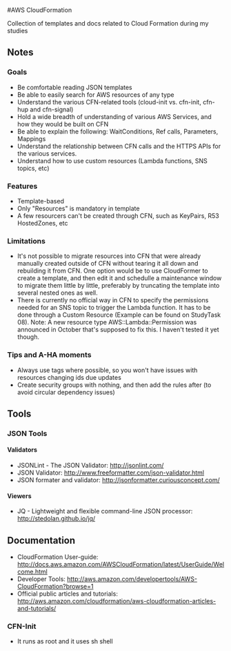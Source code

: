 #AWS CloudFormation

Collection of templates and docs related to Cloud Formation during my studies

## Notes 

### Goals

* Be comfortable reading JSON templates
* Be able to easily search for AWS resources of any type
* Understand the various CFN-related tools (cloud-init vs. cfn-init, cfn-hup and cfn-signal)
* Hold a wide breadth of understanding of various AWS Services, and how they would be built on CFN
* Be able to explain the following: WaitConditions, Ref calls, Parameters, Mappings 
* Understand the relationship between CFN calls and the HTTPS APIs for the various services. 
* Understand how to use custom resources (Lambda functions, SNS topics, etc)

### Features

* Template-based
* Only "Resources" is mandatory in template
* A few resourcers can't be created through CFN, such as KeyPairs, R53 HostedZones, etc

### Limitations

* It's not possible to migrate resources into CFN that were already manually created outside of CFN without tearing it all down and rebuilding it from CFN. One option would be to use CloudFormer to create a template, and then edit it and schedulle a maintenance window to migrate them little by little, preferably by truncating the template into several nested ones as well.
* There is currently no official way in CFN to specify the permissions needed for an SNS topic to trigger the Lambda function. It has to be done through a Custom Resource (Example can be found on StudyTask 08). Note: A new resource type AWS::Lambda::Permission was announced in October that's supposed to fix this. I haven't tested it yet though.

### Tips and A-HA moments

* Always use tags where possible, so you won't have issues with resources changing ids due updates
* Create security groups with nothing, and then add the rules after (to avoid circular dependency issues)

## Tools

### JSON Tools 

#### Validators
* JSONLint - The JSON Validator: http://jsonlint.com/
* JSON Validator: http://www.freeformatter.com/json-validator.html
* JSON formater and validator: http://jsonformatter.curiousconcept.com/

#### Viewers
* JQ - Lightweight and flexible command-line JSON processor: http://stedolan.github.io/jq/

## Documentation
* CloudFormation User-guide: http://docs.aws.amazon.com/AWSCloudFormation/latest/UserGuide/Welcome.html
* Developer Tools: http://aws.amazon.com/developertools/AWS-CloudFormation?browse=1
* Official public articles and tutorials: http://aws.amazon.com/cloudformation/aws-cloudformation-articles-and-tutorials/

### CFN-Init

* It runs as root and it uses sh shell
